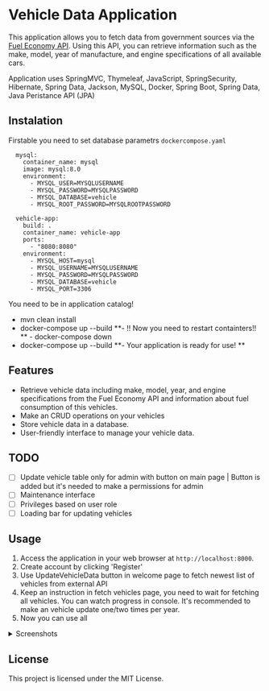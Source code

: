 # Vehicle Data Application

This application allows you to fetch data from government sources via the [Fuel Economy API](https://www.fueleconomy.gov/feg/ws/index.shtml). Using this API, you can retrieve information such as the make, model, year of manufacture, and engine specifications of all available cars.

Application uses SpringMVC, Thymeleaf, JavaScript, SpringSecurity, Hibernate, Spring Data, Jackson,  MySQL, Docker, Spring Boot, Spring Data, Java Peristance API (JPA)

## Instalation
Firstable you need to set database parametrs
`dockercompose.yaml`
```
  mysql:
    container_name: mysql
    image: mysql:8.0
    environment:
      - MYSQL_USER=MYSQLUSERNAME
      - MYSQL_PASSWORD=MYSQLPASSWORD
      - MYSQL_DATABASE=vehicle
      - MYSQL_ROOT_PASSWORD=MYSQLROOTPASSWORD

  vehicle-app:
    build: .
    container_name: vehicle-app
    ports:
      - "8080:8080"
    environment:
      - MYSQL_HOST=mysql
      - MYSQL_USERNAME=MYSQLUSERNAME
      - MYSQL_PASSWORD=MYSQLPASSWORD
      - MYSQL_DATABASE=vehicle
      - MYSQL_PORT=3306
```

You need to be in application catalog!
 - mvn clean install 
 - docker-compose up --build
**- !! Now you need to restart containters!! 
** - docker-compose down 
 - docker-compose up --build
**- Your application is ready for use!
**
## Features

- Retrieve vehicle data including make, model, year, and engine specifications from the Fuel Economy API and information about fuel consumption of this vehicles.
- Make an CRUD operations on your vehicles
- Store vehicle data in a database.
- User-friendly interface to manage your vehicle data.

## TODO

- [ ] Update vehicle table only for admin with button on main page | Button is added but it's needed to make a permissions for admin
- [ ] Maintenance interface
- [ ] Privileges based on user role
- [ ] Loading bar for updating vehicles

## Usage

1. Access the application in your web browser at `http://localhost:8000`.
2. Create account by clicking 'Register'
3. Use UpdateVehicleData button in welcome page to fetch newest list of vehicles from external API
4. Keep an instruction in fetch vehicles page, you need to wait for fetching all vehicles. You can watch progress in console. It's recommended to make an vehicle update one/two times per year.
5. Now you can use all 



<details>
<summary>Screenshots</summary>

![Screenshot 1](https://github.com/user-attachments/assets/63ad2cf3-a6bb-46ad-8845-e61ea5699487)
![Screenshot 2](https://github.com/user-attachments/assets/b12e538e-d45a-4778-a07a-d2c7e3c48256)
![Screenshot 3](https://github.com/user-attachments/assets/8f9ec453-aae2-49d3-8023-97f38fc9f30f)
![Screenshot 4](https://github.com/user-attachments/assets/5ffbb0ef-cc07-4a43-b6a5-e1a4d2685d94)
![Screenshot 5](https://github.com/user-attachments/assets/06d080cb-ba70-4c1c-9507-5acdc800987f)
![Screenshot 6](https://github.com/user-attachments/assets/62321622-4bfd-4e49-9044-d86d27cceff8)
![Screenshot 7](https://github.com/user-attachments/assets/a0a61741-eaec-4d69-83b6-00539f8facfa)
![Screenshot 8](https://github.com/user-attachments/assets/d99ac31c-7896-492a-937d-953301a0c699)
![Screenshot 9](https://github.com/user-attachments/assets/2fcce398-e621-4bc7-a68d-049eb8d07a27)
![Screenshot 10](https://github.com/user-attachments/assets/537acbc5-3078-42ec-a10e-4afebcaefa74)

</details>

## License

This project is licensed under the MIT License.
